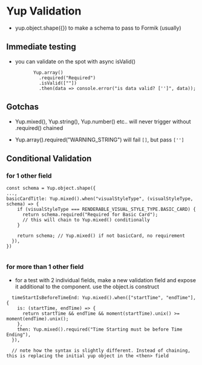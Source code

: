 # Yup Validation

- yup.object.shape({}) to make a schema to pass to Formik (usually)

## Immediate testing

- you can validate on the spot with async isValid()

```
          Yup.array()
            .required("Required")
            .isValid([""])
            .then(data => console.error("is data valid? ['']", data));

```

## Gotchas

- Yup.mixed(), Yup.string(), Yup.number() etc.. will never trigger without .required() chained

- Yup.array().required("WARNING_STRING") will fail `[]`, but pass `['']`

## Conditional Validation

### for 1 other field

```
const schema = Yup.object.shape({
...,
basicCardTitle: Yup.mixed().when("visualStyleType", (visualStyleType, schema) => {
    if (visualStyleType === RENDERABLE_VISUAL_STYLE_TYPE.BASIC_CARD) {
      return schema.required("Required for Basic Card");
      // this will chain to Yup.mixed() conditionally
    }

    return schema; // Yup.mixed() if not basicCard, no requirement
  }),
})


```

### for more than 1 other field

- for a test with 2 individual fields, make a new validation field and expose it additional to the component. use the object.is construct

```
  timeStartIsBeforeTimeEnd: Yup.mixed().when(["startTime", "endTime"], {
    is: (startTime, endTime) => {
      return startTime && endTime && moment(startTime).unix() >= moment(endTime).unix();
    },
    then: Yup.mixed().required("Time Starting must be before Time Ending"),
  }),

  // note how the syntax is slightly different. Instead of chaining, this is replacing the initial yup object in the <then> field
```
